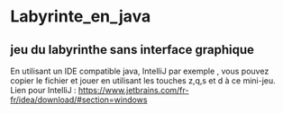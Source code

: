 # Labyrinte_en_java
## jeu du labyrinthe sans interface graphique
En utilisant un IDE compatible java, IntelliJ par exemple , vous pouvez copier le fichier et jouer en utilisant les touches z,q,s et d à ce mini-jeu. <br>
Lien pour IntelliJ : https://www.jetbrains.com/fr-fr/idea/download/#section=windows

